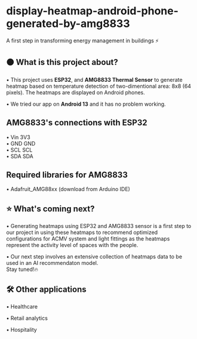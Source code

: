 # display-heatmap-android-phone-generated-by-amg8833
A first step in transforming energy management in buildings ⚡

## 🟠 What is this project about?
• This project uses **ESP32**, and **AMG8833 Thermal Sensor** to generate heatmap based on temperature detection of two-dimentional area: 8x8 (64 pixels). The heatmaps are displayed on Android phones.  

• We tried our app on **Android 13** and it has no problem working.

## AMG8833's connections with ESP32
• Vin 3V3  
• GND GND  
• SCL SCL  
• SDA SDA  

## Required libraries for AMG8833
• Adafruit_AMG88xx (download from Arduino IDE)

## ⭐ What's coming next?
• Generating heatmaps using ESP32 and AMG8833 sensor is a first step to our project in using these heatmaps to recommend optimized configurations for ACMV system and light fittings as the heatmaps represent the activity level of spaces with the people.  
  
• Our next step involves an extensive collection of heatmaps data to be used in an AI recommendaton model.  
Stay tuned!🔥

## 🛠️ Other applications
• Healthcare  
  
• Retail analytics  
  
• Hospitality 
